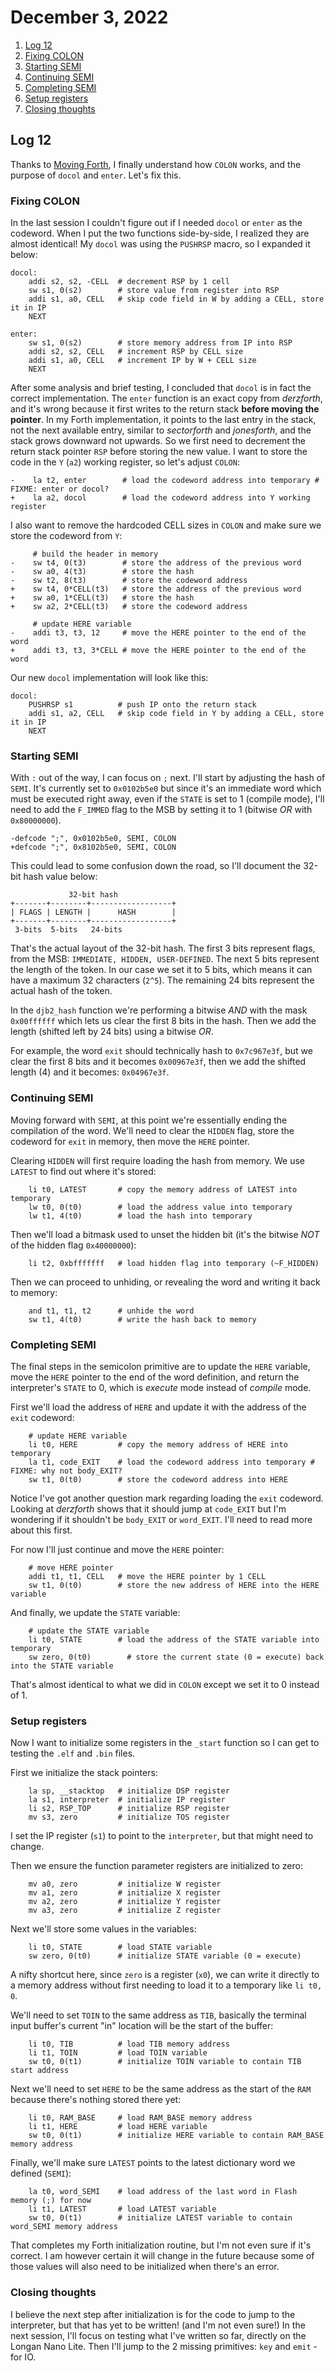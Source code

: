 # December 3, 2022

1. [Log 12](#log-12)
2. [Fixing COLON](#fixing-colon)
3. [Starting SEMI](#starting-semi)
4. [Continuing SEMI](#continuing-semi)
5. [Completing SEMI](#completing-semi)
6. [Setup registers](#setup-registers)
7. [Closing thoughts](#closing-thoughts)

## Log 12

Thanks to [Moving Forth](https://www.bradrodriguez.com/papers/moving1.htm), I finally understand how `COLON` works, and the purpose of `docol` and `enter`. Let's fix this.

### Fixing COLON

In the last session I couldn't figure out if I needed `docol` or `enter` as the codeword. When I put the two functions side-by-side, I realized they are almost identical! My `docol` was using the `PUSHRSP` macro, so I expanded it below:

```
docol:
    addi s2, s2, -CELL  # decrement RSP by 1 cell
    sw s1, 0(s2)        # store value from register into RSP
    addi s1, a0, CELL   # skip code field in W by adding a CELL, store it in IP
    NEXT

enter:
    sw s1, 0(s2)        # store memory address from IP into RSP
    addi s2, s2, CELL   # increment RSP by CELL size
    addi s1, a0, CELL   # increment IP by W + CELL size
    NEXT
```

After some analysis and brief testing, I concluded that `docol` is in fact the correct implementation. The `enter` function is an exact copy from _derzforth_, and it's wrong because it first writes to the return stack **before moving the pointer**. In my Forth implementation, it points to the last entry in the stack, not the next available entry, similar to _sectorforth_ and _jonesforth_, and the stack grows downward not upwards. So we first need to decrement the return stack pointer `RSP` before storing the new value. I want to store the code in the `Y` (`a2`) working register, so let's adjust `COLON`:

```
-    la t2, enter        # load the codeword address into temporary # FIXME: enter or docol?
+    la a2, docol        # load the codeword address into Y working register
```

I also want to remove the hardcoded CELL sizes in `COLON` and make sure we store the codeword from `Y`:

```
     # build the header in memory
-    sw t4, 0(t3)        # store the address of the previous word
-    sw a0, 4(t3)        # store the hash
-    sw t2, 8(t3)        # store the codeword address
+    sw t4, 0*CELL(t3)   # store the address of the previous word
+    sw a0, 1*CELL(t3)   # store the hash
+    sw a2, 2*CELL(t3)   # store the codeword address

     # update HERE variable
-    addi t3, t3, 12     # move the HERE pointer to the end of the word
+    addi t3, t3, 3*CELL # move the HERE pointer to the end of the word
```

Our new `docol` implementation will look like this:

```
docol:
    PUSHRSP s1          # push IP onto the return stack
    addi s1, a2, CELL   # skip code field in Y by adding a CELL, store it in IP
    NEXT
```

### Starting SEMI

With `:` out of the way, I can focus on `;` next. I'll start by adjusting the hash of `SEMI`. It's currently set to `0x0102b5e0` but since it's an immediate word which must be executed right away, even if the `STATE` is set to 1 (compile mode), I'll need to add the `F_IMMED` flag to the MSB by setting it to 1 (bitwise _OR_ with `0x80000000`).

```
-defcode ";", 0x0102b5e0, SEMI, COLON
+defcode ";", 0x8102b5e0, SEMI, COLON
```

This could lead to some confusion down the road, so I'll document the 32-bit hash value below:

```
             32-bit hash
+-------+--------+------------------+
| FLAGS | LENGTH |      HASH        |
+-------+--------+------------------+
 3-bits  5-bits   24-bits

```

That's the actual layout of the 32-bit hash. The first 3 bits represent flags, from the MSB: `IMMEDIATE, HIDDEN, USER-DEFINED`. The next 5 bits represent the length of the token. In our case we set it to 5 bits, which means it can have a maximum 32 characters (`2^5`). The remaining 24 bits represent the actual hash of the token.

In the `djb2_hash` function we're performing a bitwise _AND_ with the mask `0x00ffffff` which lets us clear the first 8 bits in the hash. Then we add the length (shifted left by 24 bits) using a bitwise _OR_.

For example, the word `exit` should technically hash to `0x7c967e3f`, but we clear the first 8 bits and it becomes `0x00967e3f`, then we add the shifted length (4) and it becomes: `0x04967e3f`.

### Continuing SEMI

Moving forward with `SEMI`, at this point we're essentially ending the compilation of the word. We'll need to clear the `HIDDEN` flag, store the codeword for `exit` in memory, then move the `HERE` pointer.

Clearing `HIDDEN` will first require loading the hash from memory. We use `LATEST` to find out where it's stored:

```
    li t0, LATEST       # copy the memory address of LATEST into temporary
    lw t0, 0(t0)        # load the address value into temporary
    lw t1, 4(t0)        # load the hash into temporary
```

Then we'll load a bitmask used to unset the hidden bit (it's the bitwise _NOT_ of the hidden flag `0x40000000`):

```
    li t2, 0xbfffffff   # load hidden flag into temporary (~F_HIDDEN)
```

Then we can proceed to unhiding, or revealing the word and writing it back to memory:

```
    and t1, t1, t2      # unhide the word
    sw t1, 4(t0)        # write the hash back to memory
```

### Completing SEMI

The final steps in the semicolon primitive are to update the `HERE` variable, move the `HERE` pointer to the end of the word definition, and return the interpreter's `STATE` to 0, which is _execute_ mode instead of _compile_ mode.

First we'll load the address of `HERE` and update it with the address of the `exit` codeword:

```
    # update HERE variable
    li t0, HERE         # copy the memory address of HERE into temporary
    la t1, code_EXIT    # load the codeword address into temporary # FIXME: why not body_EXIT?
    sw t1, 0(t0)        # store the codeword address into HERE
```

Notice I've got another question mark regarding loading the `exit` codeword. Looking at _derzforth_ shows that it should jump at `code_EXIT` but I'm wondering if it shouldn't be `body_EXIT` or `word_EXIT`. I'll need to read more about this first.

For now I'll just continue and move the `HERE` pointer:

```
    # move HERE pointer
    addi t1, t1, CELL   # move the HERE pointer by 1 CELL
    sw t1, 0(t0)        # store the new address of HERE into the HERE variable
```

And finally, we update the `STATE` variable:

```
    # update the STATE variable
    li t0, STATE        # load the address of the STATE variable into temporary
    sw zero, 0(t0)        # store the current state (0 = execute) back into the STATE variable
```

That's almost identical to what we did in `COLON` except we set it to 0 instead of 1.

### Setup registers

Now I want to initialize some registers in the `_start` function so I can get to testing the `.elf` and `.bin` files.

First we initialize the stack pointers:

```
    la sp, __stacktop   # initialize DSP register
    la s1, interpreter  # initialize IP register
    li s2, RSP_TOP      # initialize RSP register
    mv s3, zero         # initialize TOS register
```

I set the IP register (`s1`) to point to the `interpreter`, but that might need to change.

Then we ensure the function parameter registers are initialized to zero:

```
    mv a0, zero         # initialize W register
    mv a1, zero         # initialize X register
    mv a2, zero         # initialize Y register
    mv a3, zero         # initialize Z register
```

Next we'll store some values in the variables:

```
    li t0, STATE        # load STATE variable
    sw zero, 0(t0)      # initialize STATE variable (0 = execute)
```

A nifty shortcut here, since `zero` is a register (`x0`), we can write it directly to a memory address without first needing to load it to a temporary like `li t0, 0`.

We'll need to set `TOIN` to the same address as `TIB`, basically the terminal input buffer's current "in" location will be the start of the buffer:

```
    li t0, TIB          # load TIB memory address
    li t1, TOIN         # load TOIN variable
    sw t0, 0(t1)        # initialize TOIN variable to contain TIB start address
```

Next we'll need to set `HERE` to be the same address as the start of the `RAM` because there's nothing stored there yet:

```
    li t0, RAM_BASE     # load RAM_BASE memory address
    li t1, HERE         # load HERE variable
    sw t0, 0(t1)        # initialize HERE variable to contain RAM_BASE memory address
```

Finally, we'll make sure `LATEST` points to the latest dictionary word we defined (`SEMI`):

```
    la t0, word_SEMI    # load address of the last word in Flash memory (;) for now
    li t1, LATEST       # load LATEST variable
    sw t0, 0(t1)        # initialize LATEST variable to contain word_SEMI memory address
```

That completes my Forth initialization routine, but I'm  not even sure if it's correct. I am however certain it will change in the future because some of those values will also need to be initialized when there's an error.

### Closing thoughts

I believe the next step after initialization is for the code to jump to the interpreter, but that has yet to be written! (and I'm not even sure!) In the next session, I'll focus on testing what I've written so far, directly on the Longan Nano Lite. Then I'll jump to the 2 missing primitives: `key` and `emit` - for IO.
